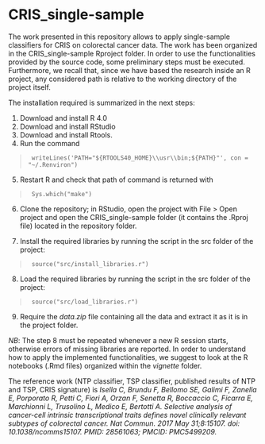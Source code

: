 # CRIS_single-sample

The work presented in this repository allows to apply single-sample classifiers for CRIS on colorectal cancer data. The work has been organized in the CRIS_single-sample Rproject folder. In order to use the functionalities provided by the source code, some preliminary steps must be executed. Furthermore, we recall that, since we have based the research inside an R project, any considered path is relative to the working directory of the project itself. 

The installation required is summarized in the next steps:

1. Download and install R 4.0
2. Download and install RStudio
3. Download and install Rtools.
4. Run the command
	        
  >  <code>    writeLines('PATH="${RTOOLS40_HOME}\\usr\\bin;${PATH}"', con = "~/.Renviron") </code>

5. Restart R and check that path of command is returned with
  
  >  <code>    Sys.which("make") </code>
  
6. Clone the repository; in RStudio, open the project with File > Open project and open the CRIS_single-sample folder (it contains the .Rproj file) located in the repository folder.

7. Install the required libraries by running the script in the src folder of the project:

  >  <code>    source("src/install_libraries.r") </code>
  
8. Load the required libraries by running the script in the src folder of the project:

  >  <code>    source("src/load_libraries.r") </code>

9. Require the *data.zip* file containing all the data and extract it as it is in the project folder.

  
*NB*: The step 8 must be repeated whenever a new R session starts, otherwise errors of missing libraries are reported. In order to understand how to apply the implemented functionalities, we suggest to look at the R notebooks (.Rmd files) organized within the *vignette* folder.

The reference work (NTP classifier, TSP classifier, published results of NTP and TSP, CRIS signature) is *Isella C, Brundu F, Bellomo SE, Galimi F, Zanella E, Porporato R, Petti C, Fiori A, Orzan F, Senetta R, Boccaccio C, Ficarra E, Marchionni L, Trusolino L, Medico E, Bertotti A. Selective analysis of cancer-cell intrinsic transcriptional traits defines novel clinically relevant subtypes of colorectal cancer. Nat Commun. 2017 May 31;8:15107. doi: 10.1038/ncomms15107. PMID: 28561063; PMCID: PMC5499209.*
